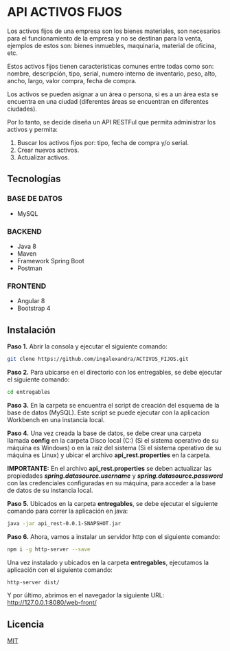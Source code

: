 # API ACTIVOS FIJOS

Los activos fijos de una empresa son los bienes materiales, son necesarios para el
funcionamiento de la empresa y no se destinan para la venta, ejemplos de estos son: bienes
inmuebles, maquinaria, material de oficina, etc.

Estos activos fijos tienen características comunes entre todas como son: nombre, descripción,
tipo, serial, numero interno de inventario, peso, alto, ancho, largo, valor compra, fecha de
compra.

Los activos se pueden asignar a un área o persona, si es a un área esta se encuentra en una
ciudad (diferentes áreas se encuentran en diferentes ciudades).

Por lo tanto, se decide diseña un API RESTFul que permita administrar los activos y permita:

1. Buscar los activos fijos por: tipo, fecha de compra y/o serial.
2. Crear nuevos activos.
3. Actualizar activos.

## Tecnologías

### BASE DE DATOS
* MySQL

### BACKEND
* Java 8
* Maven
* Framework Spring Boot
* Postman

### FRONTEND
* Angular 8
* Bootstrap 4

## Instalación

**Paso 1.** Abrir la consola y ejecutar el siguiente comando:
```bash
git clone https://github.com/ingalexandra/ACTIVOS_FIJOS.git
```
**Paso 2.** Para ubicarse en el directorio con los entregables, se debe ejecutar el siguiente comando:
```bash
cd entregables
```

**Paso 3.** En la carpeta se encuentra el script de creación del esquema de la base de datos (MySQL). Este script se puede ejecutar con la aplicacion 
Workbench en una instancia local. 

**Paso 4.** Una vez creada la base de datos, se debe crear una carpeta llamada **config** en la carpeta Disco local (C:) (Si el sistema operativo de su máquina es Windows) o en la raíz del sistema (Si el sistema operativo de su máquina es Linux) y ubicar el archivo **api_rest.properties** en la carpeta.

**IMPORTANTE:** En el archivo **api_rest.properties** se deben actualizar las propiedades ***spring.datasource.username*** y ***spring.datasource.password*** con las credenciales configuradas en su máquina, para acceder a la base de datos de su instancia local.

**Paso 5.** Ubicados en la carpeta **entregables**, se debe ejecutar el siguiente comando para correr la aplicación en java:
```bash
java -jar api_rest-0.0.1-SNAPSHOT.jar
```

**Paso 6.** Ahora, vamos a instalar un servidor http con el siguiente comando:
```bash
npm i -g http-server --save
```

Una vez instalado y ubicados en la carpeta **entregables**, ejecutamos la aplicación con el siguiente comando:
```bash
http-server dist/
```

Y por último, abrimos en el navegador la siguiente URL: http://127.0.0.1:8080/web-front/

## Licencia
[MIT](https://choosealicense.com/licenses/mit/)
